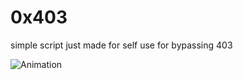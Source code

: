 # 0x403
simple script just made for self use for bypassing 403

![Animation](https://github.com/Erenlancaster/0x403/assets/50498704/9550e78e-5c01-440b-ae58-052e161ba117)
